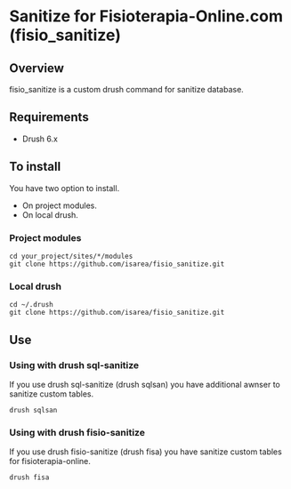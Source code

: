 
Sanitize for Fisioterapia-Online.com (fisio_sanitize)
======================

## Overview

fisio_sanitize is a custom drush command for sanitize database.


## Requirements
* Drush 6.x

## To install

You have two option to install.
* On project modules.
* On local drush.

### Project modules
```
cd your_project/sites/*/modules
git clone https://github.com/isarea/fisio_sanitize.git
```

### Local drush
```
cd ~/.drush
git clone https://github.com/isarea/fisio_sanitize.git
```

## Use
### Using with drush sql-sanitize
If you use drush sql-sanitize (drush sqlsan) you have additional awnser to sanitize custom tables.
```
drush sqlsan
```
### Using with drush fisio-sanitize
If you use drush fisio-sanitize (drush fisa) you have sanitize custom tables for fisioterapia-online.
```
drush fisa
```

